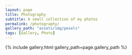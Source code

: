 ```yaml
---
layout: page
title: Photography
subtitle: A small collection of my photos
permalink: /photography/
gallery_path: "assets/img/pexels"
tags: [Gallery, Photo]
---
```



{% include gallery.html gallery_path=page.gallery_path %}